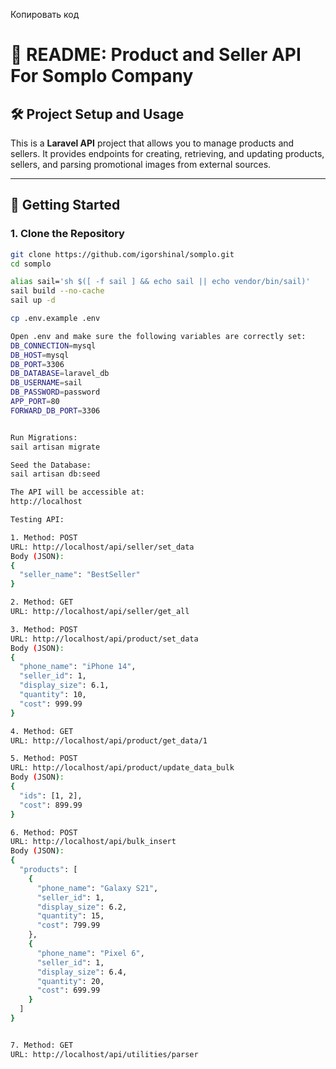 Копировать код
# 📖 **README: Product and Seller API For Somplo Company**

## 🛠️ **Project Setup and Usage**

This is a **Laravel API** project that allows you to manage products and sellers. It provides endpoints for creating, retrieving, and updating products, sellers, and parsing promotional images from external sources.

---

## 🚀 **Getting Started**

### 1. **Clone the Repository**
```bash
git clone https://github.com/igorshinal/somplo.git
cd somplo

alias sail='sh $([ -f sail ] && echo sail || echo vendor/bin/sail)'
sail build --no-cache
sail up -d

cp .env.example .env

Open .env and make sure the following variables are correctly set:
DB_CONNECTION=mysql
DB_HOST=mysql
DB_PORT=3306
DB_DATABASE=laravel_db
DB_USERNAME=sail
DB_PASSWORD=password
APP_PORT=80
FORWARD_DB_PORT=3306


Run Migrations:
sail artisan migrate

Seed the Database:
sail artisan db:seed

The API will be accessible at:
http://localhost

Testing API:

1. Method: POST
URL: http://localhost/api/seller/set_data
Body (JSON):
{
  "seller_name": "BestSeller"
}

2. Method: GET
URL: http://localhost/api/seller/get_all

3. Method: POST
URL: http://localhost/api/product/set_data
Body (JSON):
{
  "phone_name": "iPhone 14",
  "seller_id": 1,
  "display_size": 6.1,
  "quantity": 10,
  "cost": 999.99
}

4. Method: GET
URL: http://localhost/api/product/get_data/1

5. Method: POST
URL: http://localhost/api/product/update_data_bulk
Body (JSON):
{
  "ids": [1, 2],
  "cost": 899.99
}

6. Method: POST
URL: http://localhost/api/bulk_insert
Body (JSON):
{
  "products": [
    {
      "phone_name": "Galaxy S21",
      "seller_id": 1,
      "display_size": 6.2,
      "quantity": 15,
      "cost": 799.99
    },
    {
      "phone_name": "Pixel 6",
      "seller_id": 1,
      "display_size": 6.4,
      "quantity": 20,
      "cost": 699.99
    }
  ]
}


7. Method: GET
URL: http://localhost/api/utilities/parser


